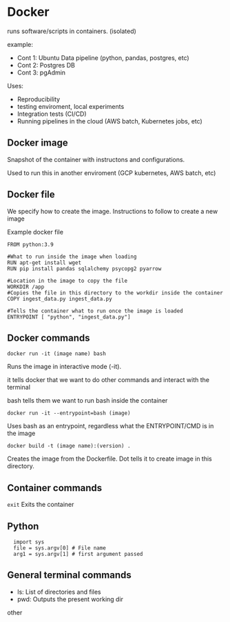 # Docker

runs software/scripts in containers. (isolated)

example:
- Cont 1: Ubuntu Data pipeline (python, pandas, postgres, etc)
- Cont 2: Postgres DB
- Cont 3: pgAdmin

Uses:
- Reproducibility
- testing enviroment, local experiments
- Integration tests (CI/CD)
- Running pipelines in the cloud (AWS batch, Kubernetes jobs, etc)

## Docker image

Snapshot of the container with instructons and configurations.

Used to run this in another enviroment (GCP kubernetes, AWS batch, etc)


## Docker file

We specify how to create the image. Instructions to follow to create a new image

Example docker file
  
    FROM python:3.9

    #What to run inside the image when loading
    RUN apt-get install wget
    RUN pip install pandas sqlalchemy psycopg2 pyarrow

    #Location in the image to copy the file
    WORKDIR /app
    #Copies the file in this directory to the workdir inside the container
    COPY ingest_data.py ingest_data.py

    #Tells the container what to run once the image is loaded
    ENTRYPOINT [ "python", "ingest_data.py"]

## Docker commands

`docker run -it (image name) bash`
  
  Runs the image in interactive mode (-it).
  
  it tells docker that we want to do other commands and interact with the terminal
    
  bash tells them we want to run bash inside the container

  `docker run -it --entrypoint=bash (image)`

  Uses bash as an entrypoint, regardless what the ENTRYPOINT/CMD is in the image

  `docker build -t (image name):(version) .`

  Creates the image from the Dockerfile. Dot tells it to create image in this directory.


## Container commands

`exit` Exits the container

## Python

      import sys
      file = sys.argv[0] # File name
      arg1 = sys.argv[1] # first argument passed

## General terminal commands
- ls: List of directories and files
- pwd: Outputs the present working dir

other
